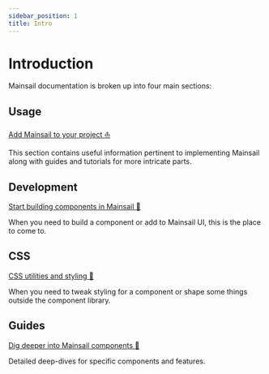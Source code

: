 ```yaml
---
sidebar_position: 1
title: Intro
---
```


# Introduction

Mainsail documentation is broken up into four main sections:

## Usage

[Add Mainsail to your project ⛵️](/docs/usage/getting-started)

This section contains useful information pertinent to implementing Mainsail along with guides and tutorials for more intricate parts.

## Development

[Start building components in Mainsail 🔨](/docs/development/getting-started)

When you need to build a component or add to Mainsail UI, this is the place to come to.

## CSS

[CSS utilities and styling 🎨](/docs/css/utility-classes)

When you need to tweak styling for a component or shape some things outside the component library.

## Guides

[Dig deeper into Mainsail components 🧠](/docs/guides/animating-mainsail)

Detailed deep-dives for specific components and features.
